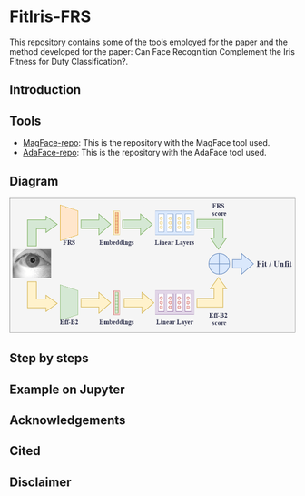 # FitIris-FRS
This repository contains some of the tools employed for the paper and the method developed for the paper: Can Face Recognition Complement the Iris Fitness for Duty Classification?.
## Introduction
## Tools
- [MagFace-repo](https://github.com/IrvingMeng/MagFace): This is the repository with the MagFace tool used.
- [AdaFace-repo](https://github.com/mk-minchul/AdaFace): This is the repository with the AdaFace tool used.
## Diagram
![ffd_method_diagram.drawio.png](ffd_method_diagram.drawio.png)
## Step by steps
## Example on Jupyter 
## Acknowledgements
## Cited
## Disclaimer
